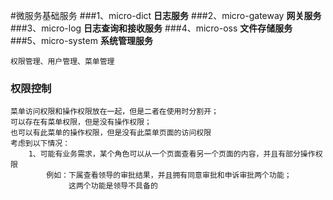 #微服务基础服务
###1、micro-dict
**日志服务**
###2、micro-gateway
**网关服务**
###3、micro-log
**日志查询和接收服务**
###4、micro-oss
**文件存储服务**
###5、micro-system
**系统管理服务**
```text
权限管理、用户管理、菜单管理
```
### 权限控制
```text
菜单访问权限和操作权限放在一起，但是二者在使用时分割开；
可以存在有菜单权限，但是没有操作权限；
也可以有此菜单的操作权限，但是没有此菜单页面的访问权限
考虑到以下情况：
    1、可能有业务需求，某个角色可以从一个页面查看另一个页面的内容，并且有部分操作权限
        例如：下属查看领导的审批结果，并且拥有同意审批和申诉审批两个功能；
             这两个功能是领导不具备的
```

